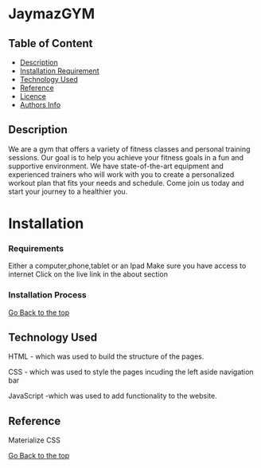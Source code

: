 # JaymazGYM


## Table of Content

- [Description](#Description)
- [Installation Requirement](#Installation)
- [Technology Used](#Technology-Used)
- [Reference](#Reference)
- [Licence](#LICENSE)
- [Authors Info](#Author-Info)

## Description

We are a gym that offers a variety of fitness classes and personal training sessions. Our goal is to help you achieve your fitness goals in a fun and supportive environment. We have state-of-the-art equipment and experienced trainers who will work with you to create a personalized workout plan that fits your needs and schedule. Come join us today and start your journey to a healthier you.

# Installation

### Requirements

Either a computer,phone,tablet or an Ipad
Make sure you have access to internet
Click on the live link in the about section

### Installation Process

[Go Back to the top](#JaymazGYM)

## Technology Used

HTML - which was used to build the structure of the pages.

CSS - which was used to style the pages incuding the left aside navigation bar

JavaScript -which was used to add functionality to the website.


## Reference

Materialize CSS

[Go Back to the top](#JaymazGYM)
